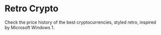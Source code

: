 # Retro Crypto

Check the price history of the best cryptocurrencies, styled retro, inspired by Microsoft Windows 1.




